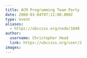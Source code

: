 ```yaml
---
title: ACM Programming Team Party 
date: 2008-03-04T07:11:00.000Z
type: event
aliases:
  - https://ubccsss.org/node/1040
author:
  username: Christopher Head
  link: https://ubccsss.org/user/2
images:
---
```


